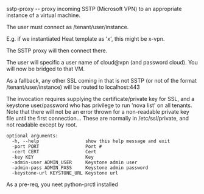 sstp-proxy -- proxy incoming SSTP (Microsoft VPN) to an appropriate
instance of a virtual machine.

The user must connect as /tenant/user/instance.

E.g. if we instantiated Heat template as 'x', this might be x-vpn.

The SSTP proxy will then connect there.

The user will specific a user name of cloud@vpn (and password cloud).
You will now be bridged to that VM.

As a fallback, any other SSL coming in that is not SSTP (or not of the
format /tenant/user/instance) will be routed to localhost:443

The invocation requires supplying the certificate/private key for SSL,
and a keystone user/password who has privilege to run 'nova list'
on all tenants. Note that there will not be an error thrown for
a non-readable private key file until the first connection... These
are normally in /etc/ssl/private, and not readable except by root.

    optional arguments:
      -h, --help                 show this help message and exit
      -port PORT                 Port #
      -cert CERT                 Cert
      -key KEY                   Key
      -admin-user ADMIN_USER     Keystone admin user
      -admin-pass ADMIN_PASS     Keystone admin password
      -keystone-url KEYSTONE_URL Keystone url

As a pre-req, you neet python-prctl installed
